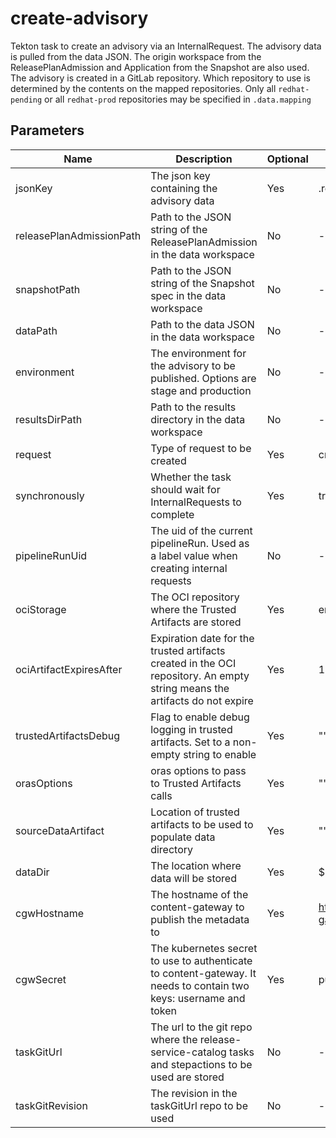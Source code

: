 # create-advisory

Tekton task to create an advisory via an InternalRequest. The advisory data is pulled from the data JSON. The origin
workspace from the ReleasePlanAdmission and Application from the Snapshot are also used. The advisory is created in
a GitLab repository. Which repository to use is determined by the contents on the mapped repositories.
Only all `redhat-pending` or all `redhat-prod` repositories may be specified in `.data.mapping`

## Parameters

| Name                     | Description                                                                                                                | Optional | Default value                                            |
|--------------------------|----------------------------------------------------------------------------------------------------------------------------|----------|----------------------------------------------------------|
| jsonKey                  | The json key containing the advisory data                                                                                  | Yes      | .releaseNotes                                            |
| releasePlanAdmissionPath | Path to the JSON string of the ReleasePlanAdmission in the data workspace                                                  | No       | -                                                        |
| snapshotPath             | Path to the JSON string of the Snapshot spec in the data workspace                                                         | No       | -                                                        |
| dataPath                 | Path to the data JSON in the data workspace                                                                                | No       | -                                                        |
| environment              | The environment for the advisory to be published. Options are stage and production                                         | No       | -                                                        |
| resultsDirPath           | Path to the results directory in the data workspace                                                                        | No       | -                                                        |
| request                  | Type of request to be created                                                                                              | Yes      | create-advisory                                          |
| synchronously            | Whether the task should wait for InternalRequests to complete                                                              | Yes      | true                                                     |
| pipelineRunUid           | The uid of the current pipelineRun. Used as a label value when creating internal requests                                  | No       | -                                                        |
| ociStorage               | The OCI repository where the Trusted Artifacts are stored                                                                  | Yes      | empty                                                    |
| ociArtifactExpiresAfter  | Expiration date for the trusted artifacts created in the OCI repository. An empty string means the artifacts do not expire | Yes      | 1d                                                       |
| trustedArtifactsDebug    | Flag to enable debug logging in trusted artifacts. Set to a non-empty string to enable                                     | Yes      | ""                                                       |
| orasOptions              | oras options to pass to Trusted Artifacts calls                                                                            | Yes      | ""                                                       |
| sourceDataArtifact       | Location of trusted artifacts to be used to populate data directory                                                        | Yes      | ""                                                       |
| dataDir                  | The location where data will be stored                                                                                     | Yes      | $(workspaces.data.path)                                  |
| cgwHostname              | The hostname of the content-gateway to publish the metadata to                                                             | Yes      | https://developers.redhat.com/content-gateway/rest/admin |
| cgwSecret                | The kubernetes secret to use to authenticate to content-gateway. It needs to contain two keys: username and token          | Yes      | publish-to-cgw-secret                                    |
| taskGitUrl               | The url to the git repo where the release-service-catalog tasks and stepactions to be used are stored                      | No       | -                                                        |
| taskGitRevision          | The revision in the taskGitUrl repo to be used                                                                             | No       | -                                                        |
